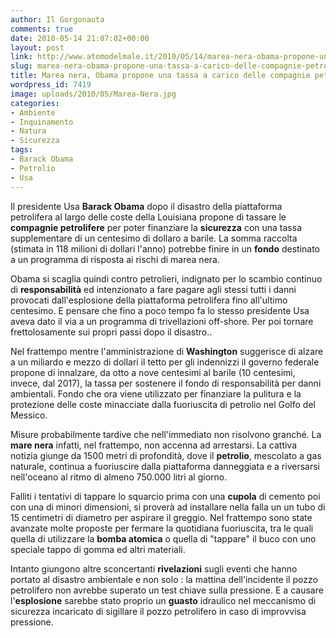 ```yaml
---
author: Il Gorgonauta
comments: true
date: 2010-05-14 21:07:02+00:00
layout: post
link: http://www.atomodelmale.it/2010/05/14/marea-nera-obama-propone-una-tassa-a-carico-delle-compagnie-petrolifere/
slug: marea-nera-obama-propone-una-tassa-a-carico-delle-compagnie-petrolifere
title: Marea nera, Obama propone una tassa a carico delle compagnie petrolifere.
wordpress_id: 7419
image: uploads/2010/05/Marea-Nera.jpg
categories:
- Ambiente
- Inquinamento
- Natura
- Sicurezza
tags:
- Barack Obama
- Petrolio
- Usa
---
```



Il presidente Usa **Barack Obama** dopo il disastro della piattaforma  petrolifera al largo delle coste della Louisiana propone di tassare le **compagnie petrolifere** per poter finanziare la **sicurezza** con una tassa supplementare di un centesimo di dollaro a barile. La somma raccolta (stimata in 118 milioni di dollari l'anno) potrebbe finire in un **fondo** destinato a un programma di risposta ai rischi di marea nera.

Obama si scaglia quindi contro petrolieri, indignato per lo scambio continuo di **responsabilità** ed intenzionato a fare pagare agli stessi tutti i danni provocati dall'esplosione della piattaforma petrolifera fino all'ultimo centesimo. E pensare che fino a poco tempo fa lo stesso presidente Usa aveva dato il via a un programma di trivellazioni off-shore. Per poi tornare frettolosamente sui propri passi dopo il disastro..

Nel frattempo mentre l'amministrazione di **Washington** suggerisce di alzare a un miliardo e mezzo di dollari il tetto per gli indennizzi il governo federale propone di innalzare, da otto a nove centesimi al barile (10 centesimi, invece, dal 2017), la tassa per sostenere il fondo di responsabilità per danni ambientali. Fondo che ora viene utilizzato per finanziare la pulitura e la protezione delle coste minacciate dalla fuoriuscita di petrolio nel Golfo del Messico.

Misure probabilmente tardive che nell'immediato non risolvono granché. La **mare nera** infatti, nel frattempo, non accenna ad arrestarsi. La cattiva notizia  giunge da 1500 metri di profondità, dove il **petrolio**, mescolato a gas naturale, continua a fuoriuscire dalla piattaforma danneggiata e a riversarsi nell'oceano al ritmo di almeno 750.000 litri al giorno.

Falliti i tentativi di tappare lo squarcio prima con una **cupola** di cemento poi con una di minori dimensioni, si proverà ad installare nella falla un un tubo di 15 centimetri di diametro per aspirare il greggio. Nel frattempo sono state avanzate molte proposte per fermare la quotidiana fuoriuscita, tra le quali quella di utilizzare la **bomba atomica** o quella di "tappare" il buco con uno speciale tappo di gomma ed altri materiali.

Intanto giungono altre sconcertanti **rivelazioni** sugli eventi che hanno portato al disastro ambientale e non solo : la mattina dell'incidente il pozzo petrolifero non avrebbe superato un test chiave sulla pressione. E a causare l'**esplosione** sarebbe stato proprio un **guasto** idraulico nel meccanismo di sicurezza incaricato di sigillare il pozzo petrolifero in caso di improvvisa pressione. 
